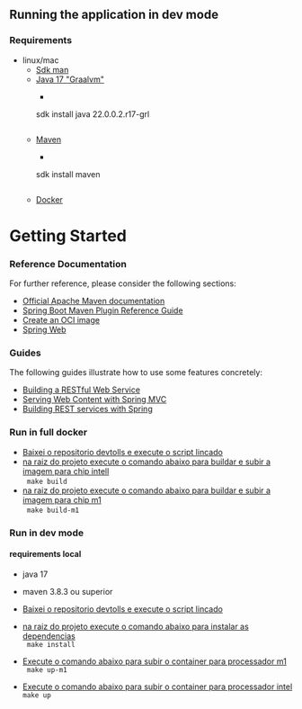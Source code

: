 ## Running the application in dev mode
### Requirements

* linux/mac
    * [Sdk man](https://sdkman.io/install)
    * [Java 17 "Graalvm"](https://sdkman.io/jdks#grl)
        * ````shell
      sdk install java 22.0.0.2.r17-grl
      ````
    * [Maven](https://sdkman.io/sdks#maven)
        * ````shell
      sdk install maven
      ````
    * [Docker](https://docs.docker.com/get-docker/)

# Getting Started

### Reference Documentation
For further reference, please consider the following sections:

* [Official Apache Maven documentation](https://maven.apache.org/guides/index.html)
* [Spring Boot Maven Plugin Reference Guide](https://docs.spring.io/spring-boot/docs/2.5.4/maven-plugin/reference/html/)
* [Create an OCI image](https://docs.spring.io/spring-boot/docs/2.5.4/maven-plugin/reference/html/#build-image)
* [Spring Web](https://docs.spring.io/spring-boot/docs/2.5.4/reference/htmlsingle/#boot-features-developing-web-applications)

### Guides
The following guides illustrate how to use some features concretely:

* [Building a RESTful Web Service](https://spring.io/guides/gs/rest-service/)
* [Serving Web Content with Spring MVC](https://spring.io/guides/gs/serving-web-content/)
* [Building REST services with Spring](https://spring.io/guides/tutorials/bookmarks/)


### Run in full docker

* [Baixei o repositorio devtolls e execute o script lincado ](https://github.com/PicPay/devtools/blob/master/sandbox/scripts/docker-login.sh)
* [na raiz do projeto execute o comando abaixo para buildar e subir a imagem para chip intell]()  
  ``` make build```
* [na raiz do projeto execute o comando abaixo para buildar e subir a imagem para chip m1]()  
  ``` make build-m1```
### Run in dev mode
#### requirements local
* java 17
*  maven  3.8.3 ou superior


* [Baixei o repositorio devtolls e execute o script lincado ](https://github.com/PicPay/devtools/blob/master/sandbox/scripts/docker-login.sh)
* [na raiz do projeto execute o comando abaixo para instalar as dependencias]()  
  ``` make install```
* [Execute o comando abaixo para subir o container para processador m1]()  
  ``` make up-m1```
* [Execute o comando abaixo para subir o container para processador intel]()  
  ``` make up ```
